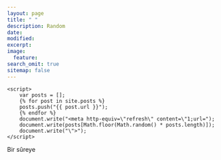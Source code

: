 ```yaml
---
layout: page
title: " "
description: Random
date: 
modified:
excerpt:
image:
  feature:
search_omit: true
sitemap: false
---
```


	<script>
		var posts = [];
		{% for post in site.posts %}
		posts.push("{{ post.url }}");
		{% endfor %}
		document.write("<meta http-equiv=\"refresh\" content=\"1;url=");
		document.write(posts[Math.floor(Math.random() * posts.length)]);
		document.write("\">");
	</script>


<body>
	Bir sûreye 
	<script>
		document.write("<a href=\"");
		document.write(posts[Math.floor(Math.random() * posts.length)]);
		document.write("\">yönlendiriliyorsunuz</a>...");
	</script>
</body>

